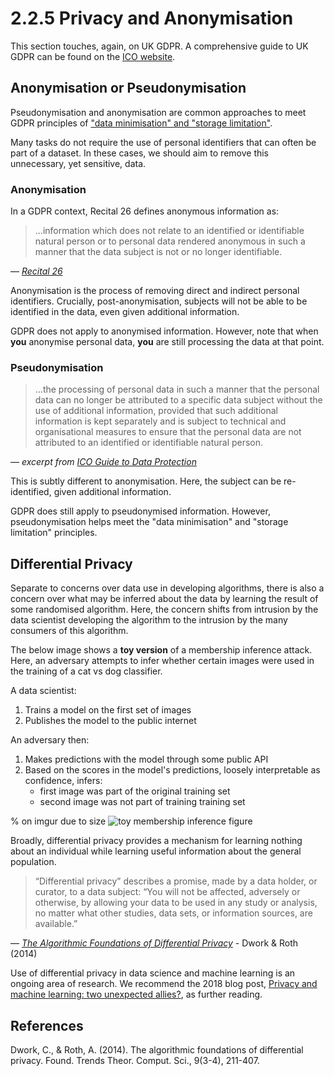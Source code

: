 # 2.2.5 Privacy and Anonymisation

This section touches, again, on UK GDPR. A comprehensive guide to UK GDPR can be found on the [ICO website](https://ico.org.uk/for-organisations/guide-to-data-protection/guide-to-the-general-data-protection-regulation-gdpr/).

## Anonymisation or Pseudonymisation

Pseudonymisation and anonymisation are common approaches to meet GDPR principles of ["data minimisation" and "storage limitation"](https://www.privacy-regulation.eu/en/article-5-principles-relating-to-processing-of-personal-data-GDPR.htm).

Many tasks do not require the use of personal identifiers that can often be part of a dataset. In these cases, we should aim to remove this unnecessary, yet sensitive, data.

### Anonymisation

In a GDPR context, Recital 26 defines anonymous information as:
> …information which does not relate to an identified or identifiable natural person or to personal data rendered anonymous in such a manner that the data subject is not or no longer identifiable.

— *[Recital 26](https://www.privacy-regulation.eu/en/recital-26-GDPR.htm)*

Anonymisation is the process of removing direct and indirect personal identifiers. Crucially, post-anonymisation, subjects will not be able to be identified in the data, even given additional information.

GDPR does not apply to anonymised information. However, note that when **you** anonymise personal data, **you** are still processing the data at that point.


### Pseudonymisation

> …the processing of personal data in such a manner that the personal data can no longer be attributed to a specific data subject without the use of additional information, provided that such additional information is kept separately and is subject to technical and organisational measures to ensure that the personal data are not attributed to an identified or identifiable natural person.

—  *excerpt from [ICO Guide to Data Protection](https://ico.org.uk/for-organisations/guide-to-data-protection/guide-to-the-general-data-protection-regulation-gdpr/what-is-personal-data/what-is-personal-data/#pd4)*

This is subtly different to anonymisation. Here, the subject can be re-identified, given additional information.

GDPR does still apply to pseudonymised information. However, pseudonymisation helps meet the "data minimisation" and "storage limitation" principles.


## Differential Privacy

Separate to concerns over data use in developing algorithms, there is also a concern over what may be inferred about the data by learning the result of some randomised algorithm. Here, the concern shifts from intrusion by the data scientist developing the algorithm to the intrusion by the many consumers of this algorithm.

The below image shows a **toy version** of a membership inference attack.  Here, an adversary attempts to infer whether certain images were used in the training of a cat vs dog classifier.

A data scientist:
1. Trains a model on the first set of images
2. Publishes the model to the public internet


An adversary then:

1. Makes predictions with the model through some public API
2. Based on the scores in the model's predictions, loosely interpretable as confidence, infers:
    - first image was part of the original training set
    - second image was not part of training training set

% on imgur due to size
![toy membership inference figure](https://i.imgur.com/ujb8iPk.jpg)

Broadly, differential privacy provides a mechanism for learning nothing about an individual while learning useful information about the general population.

> “Differential privacy” describes a promise, made by a data holder, or curator, to a data subject: “You will not be affected, adversely or otherwise, by allowing your data to be used in any study or analysis, no matter what other studies, data sets, or information sources, are available.”

—  *[The Algorithmic Foundations of Differential Privacy](https://www.tau.ac.il/~saharon/BigData2018/privacybook.pdf)* - Dwork & Roth (2014)

Use of differential privacy in data science and machine learning is an ongoing area of research.
We recommend the 2018 blog post, [Privacy and machine learning: two unexpected allies?](http://www.cleverhans.io/privacy/2018/04/29/privacy-and-machine-learning.html), as further reading.


## References

Dwork, C., & Roth, A. (2014). The algorithmic foundations of differential privacy. Found. Trends Theor. Comput. Sci., 9(3-4), 211-407.
